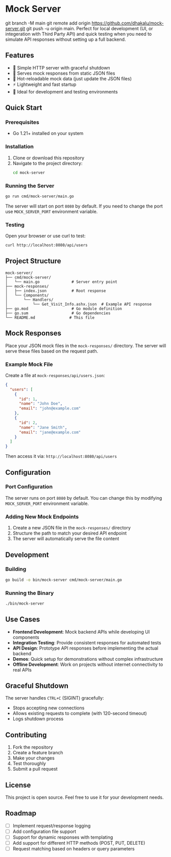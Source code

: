 # Mock Server

git branch -M main
git remote add origin https://github.com/dhakalu/mock-server.git
git push -u origin main. Perfect for local development (UI, or integeration with Third Party API) and quick testing when you need to simulate API responses without setting up a full backend.

## Features

- 🚀 Simple HTTP server with graceful shutdown
- 📁 Serves mock responses from static JSON files
- 🔄 Hot-reloadable mock data (just update the JSON files)
- ⚡ Lightweight and fast startup
- 🧪 Ideal for development and testing environments

## Quick Start

### Prerequisites

- Go 1.21+ installed on your system

### Installation

1. Clone or download this repository
2. Navigate to the project directory:
   ```bash
   cd mock-server
   ```

### Running the Server

```bash
go run cmd/mock-server/main.go
```

The server will start on port `8080` by default. If you need to change the port use `MOCK_SERVER_PORT` environment variable.

### Testing

Open your browser or use curl to test:

```bash
curl http://localhost:8080/api/users
```

## Project Structure

```
mock-server/
├── cmd/mock-server/
│   └── main.go              # Server entry point
├── mock-responses/
│   ├── index.json           # Root response
│   └── Components/
│       └── Handlers/
│           └── Get_Visit_Info.ashx.json  # Example API response
├── go.mod                   # Go module definition
├── go.sum                   # Go dependencies
└── README.md               # This file
```

## Mock Responses

Place your JSON mock files in the `mock-responses/` directory. The server will serve these files based on the request path.

### Example Mock File

Create a file at `mock-responses/api/users.json`:

```json
{
  "users": [
    {
      "id": 1,
      "name": "John Doe",
      "email": "john@example.com"
    },
    {
      "id": 2,
      "name": "Jane Smith",
      "email": "jane@example.com"
    }
  ]
}
```

Then access it via: `http://localhost:8080/api/users`

## Configuration

### Port Configuration

The server runs on port `8080` by default. You can change this by modifying `MOCK_SERVER_PORT` environment variable.

### Adding New Mock Endpoints

1. Create a new JSON file in the `mock-responses/` directory
2. Structure the path to match your desired API endpoint
3. The server will automatically serve the file content

## Development

### Building

```bash
go build -o bin/mock-server cmd/mock-server/main.go
```

### Running the Binary

```bash
./bin/mock-server
```

## Use Cases

- **Frontend Development**: Mock backend APIs while developing UI components
- **Integration Testing**: Provide consistent responses for automated tests
- **API Design**: Prototype API responses before implementing the actual backend
- **Demos**: Quick setup for demonstrations without complex infrastructure
- **Offline Development**: Work on projects without internet connectivity to real APIs

## Graceful Shutdown

The server handles `CTRL+C` (SIGINT) gracefully:
- Stops accepting new connections
- Allows existing requests to complete (with 120-second timeout)
- Logs shutdown process

## Contributing

1. Fork the repository
2. Create a feature branch
3. Make your changes
4. Test thoroughly
5. Submit a pull request

## License

This project is open source. Feel free to use it for your development needs.

## Roadmap

- [ ] Implement request/response logging
- [ ] Add configuration file support
- [ ] Support for dynamic responses with templating
- [ ] Add support for different HTTP methods (POST, PUT, DELETE)
- [ ] Request matching based on headers or query parameters
